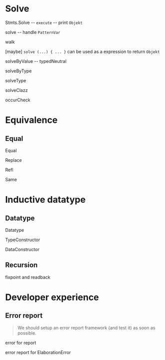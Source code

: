 # Solve

Stmts.Solve -- `execute` -- print `Objekt`

solve -- handle `PatternVar`

walk

[maybe] `solve (...) { ... }` can be used as a expression to return `Objekt`

solveByValue -- typedNeutral

solveByType

solveType

solveClazz

occurCheck

# Equivalence

## Equal

Equal

Replace

Refl

Same

# Inductive datatype

## Datatype

Datatype

TypeConstructor

DataConstructor

## Recursion

fixpoint and readback

# Developer experience

## Error report

> We should setup an error report framework (and test it) as soon as possible.

error for report

error report for ElaborationError
